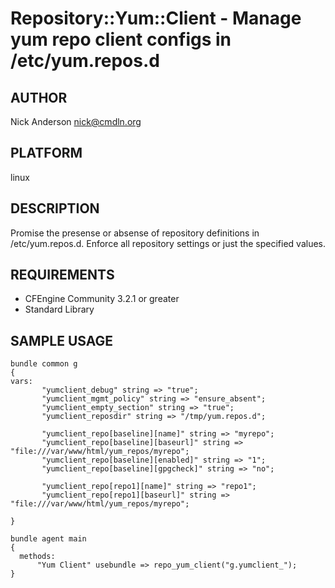# Repository::Yum::Client - Manage yum repo client configs in /etc/yum.repos.d
## AUTHOR
Nick Anderson <nick@cmdln.org>

## PLATFORM
linux

## DESCRIPTION
Promise the presense or absense of repository definitions in /etc/yum.repos.d.
Enforce all repository settings or just the specified values.

## REQUIREMENTS
* CFEngine Community 3.2.1 or greater
* Standard Library

## SAMPLE USAGE

    bundle common g
    {
    vars:
           "yumclient_debug" string => "true";
           "yumclient_mgmt_policy" string => "ensure_absent";
           "yumclient_empty_section" string => "true";
           "yumclient_reposdir" string => "/tmp/yum.repos.d";

           "yumclient_repo[baseline][name]" string => "myrepo";
           "yumclient_repo[baseline][baseurl]" string => "file:///var/www/html/yum_repos/myrepo";
           "yumclient_repo[baseline][enabled]" string => "1";
           "yumclient_repo[baseline][gpgcheck]" string => "no";

           "yumclient_repo[repo1][name]" string => "repo1";
           "yumclient_repo[repo1][baseurl]" string => "file:///var/www/html/yum_repos/myrepo";

    }

    bundle agent main
    {
      methods:
          "Yum Client" usebundle => repo_yum_client("g.yumclient_");
    }
